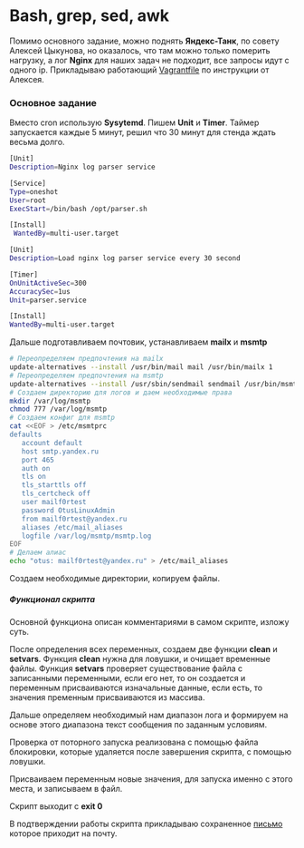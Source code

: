 # Bash, grep, sed, awk

Помимо основного задание, можно поднять **Яндекс-Танк**, по совету Алексей Цыкунова, но оказалось, что там можно только померить нагрузку, а лог **Nginx** для наших задач не подходит, все запросы идут с одного ip. Прикладываю работающий [Vagrantfile](ya-tank/Vagrantfile) по инструкции от Алексея.



### Основное задание

Вместо cron использую **Sysytemd**. Пишем **Unit** и **Timer**. Таймер запускается каждые 5 минут, решил что 30  минут для стенда ждать весьма долго.

```bash
[Unit]
Description=Nginx log parser service

[Service]
Type=oneshot
User=root
ExecStart=/bin/bash /opt/parser.sh

[Install]
 WantedBy=multi-user.target
```

```bash
[Unit]
Description=Load nginx log parser service every 30 second

[Timer]
OnUnitActiveSec=300
AccuracySec=1us
Unit=parser.service

[Install]
WantedBy=multi-user.target
```

Дальше подготавливаем почтовик, устанавливаем **mailx** и **msmtp**

```bash
# Переопределяем предпочтения на mailx
update-alternatives --install /usr/bin/mail mail /usr/bin/mailx 1
# Переопределяем предпочтения на msmtp
update-alternatives --install /usr/sbin/sendmail sendmail /usr/bin/msmtp 1
# Создаем директорию для логов и даем необходимые права
mkdir /var/log/msmtp
chmod 777 /var/log/msmtp
# Создаем конфиг для msmtp 
cat <<EOF > /etc/msmtprc
defaults
   account default
   host smtp.yandex.ru
   port 465
   auth on
   tls on
   tls_starttls off
   tls_certcheck off
   user mailf0rtest 
   password OtusLinuxAdmin
   from mailf0rtest@yandex.ru
   aliases /etc/mail_aliases
   logfile /var/log/msmtp/msmtp.log
EOF
# Делаем алиас
echo "otus: mailf0rtest@yandex.ru" > /etc/mail_aliases
```

Создаем необходимые директории,  копируем файлы.

##### Функционал скрипта

Основной функциона описан комментариями в самом скрипте, изложу суть.

После определения всех переменных, создаем две функции **clean** и **setvars**. Функция **clean** нужна для ловушки, и очищает временные файлы. Функция **setvars** проверяет существование файла с записанными переменными, если его нет, то он создается и переменным присваиваются изначальные данные, если есть, то значения пременным присваиваются из массива.

Дальше определяем необходимый нам диапазон лога и формируем на основе этого диапазона текст сообщения по заданным условиям.

Проверка от поторного запуска реализована с помощью файла блокировки, которые удаляется после завершения скрипта, с помощью ловушки.

Присваиваем переменным новые значения, для запуска именно с этого места, и записываем в файл.

Скрипт выходит с **exit 0**

В подтверждении работы скрипта прикладываю сохраненное [письмо](yandex_email.eml) которое приходит на почту.